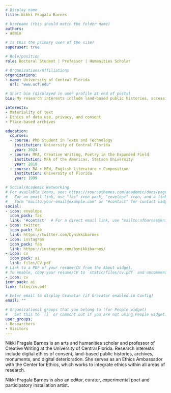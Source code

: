 ```yaml
---
# Display name
title: Nikki Fragala Barnes

# Username (this should match the folder name)
authors:
- admin

# Is this the primary user of the site?
superuser: true

# Role/position
role: Doctoral Student | Professor | Humanities Scholar

# Organizations/Affiliations
organizations:
- name: University of Central Florida
  url: "www.ucf.edu"

# Short bio (displayed in user profile at end of posts)
bio: My research interests include land-based public histories, accessibility, digital humanities, landmarks + monuments, multilingual works in translation, alongside data use (privacy + consent) and design justice.

interests:
- Materiality of text
- Ethics of data use, privacy, and consent
- Place-based archives

education:
  courses:
  - course: PhD Student in Texts and Technology
    institution: University of Central Florida
    year: 2024
  - course: MFA, Creative Writing, Poetry in the Expanded Field
    institution: MFA of the Americas, Stetson University
    year: 2018
  - course: BA + MEd, English Literature + Composition
    institution: University of Florida
    year: 1999

# Social/Academic Networking
# For available icons, see: https://sourcethemes.com/academic/docs/page-builder/#icons
#   For an email link, use "fas" icon pack, "envelope" icon, and a link in the
#   form "mailto:your-email@example.com" or "#contact" for contact widget.
social:
- icon: envelope
  icon_pack: fas
  link: '#contact'  # For a direct email link, use "mailto:nfbarnes@knights.ucf.edu".
- icon: twitter
  icon_pack: fab
  link: https://twitter.com/bynikkibarnes
- icon: instagram
  icon_pack: fab
  link: https://instagram.com/bynikkibarnes/
- icon: cv
  icon_pack: ai
  link: files/CV.pdf
# Link to a PDF of your resume/CV from the About widget.
# To enable, copy your resume/CV to `static/files/cv.pdf` and uncomment the lines below.
- icon: cv
icon_pack: ai
link: files/cv.pdf

# Enter email to display Gravatar (if Gravatar enabled in Config)
email: ""

# Organizational groups that you belong to (for People widget)
#   Set this to `[]` or comment out if you are not using People widget.
user_groups:
- Researchers
- Visitors
---
```


Nikki Fragala Barnes is an arts and humanities scholar and professor of Creative Writing at the University of Central Florida. Research interests include digital ethics of consent, land-based public histories, archives, monuments, and digital deterioration. She serves as an Ethics Ambassador with the Center for Ethics, which works to  integrate ethics within all areas of research.

Nikki Fragala Barnes is also an editor, curator, experimental poet and participatory installation artist.
